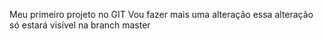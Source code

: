 Meu primeiro projeto no GIT
Vou fazer mais uma alteração
essa alteração só estará visível na branch master